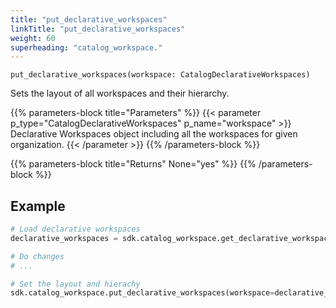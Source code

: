 ```yaml
---
title: "put_declarative_workspaces"
linkTitle: "put_declarative_workspaces"
weight: 60
superheading: "catalog_workspace."
---
```


``put_declarative_workspaces(workspace: CatalogDeclarativeWorkspaces)``

Sets the layout of all workspaces and their hierarchy.

{{% parameters-block title="Parameters" %}}
{{< parameter p_type="CatalogDeclarativeWorkspaces" p_name="workspace" >}}
Declarative Workspaces object including all the workspaces for given organization.
{{< /parameter >}}
{{% /parameters-block %}}

{{% parameters-block title="Returns" None="yes" %}}
{{% /parameters-block %}}

## Example

```Python
# Load declarative workspaces
declarative_workspaces = sdk.catalog_workspace.get_declarative_workspaces()

# Do changes
# ...

# Set the layout and hierachy
sdk.catalog_workspace.put_declarative_workspaces(workspace=declarative_workspaces)
```
